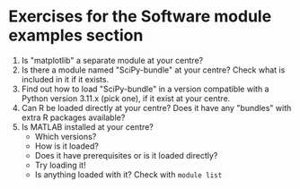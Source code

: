 # Exercises for the Software module examples section 

1. Is "matplotlib" a separate module at your centre? 
2. Is there a module named "SciPy-bundle" at your centre? Check what is included in it if it exists. 
3. Find out how to load "SciPy-bundle" in a version compatible with a Python version 3.11.x (pick one), if it exist at your centre. 
4. Can R be loaded directly at your centre? Does it have any "bundles" with extra R packages available? 
5. Is MATLAB installed at your centre? 
    - Which versions? 
    - How is it loaded? 
    - Does it have prerequisites or is it loaded directly? 
    - Try loading it! 
    - Is anything loaded with it? Check with ``module list`` 

